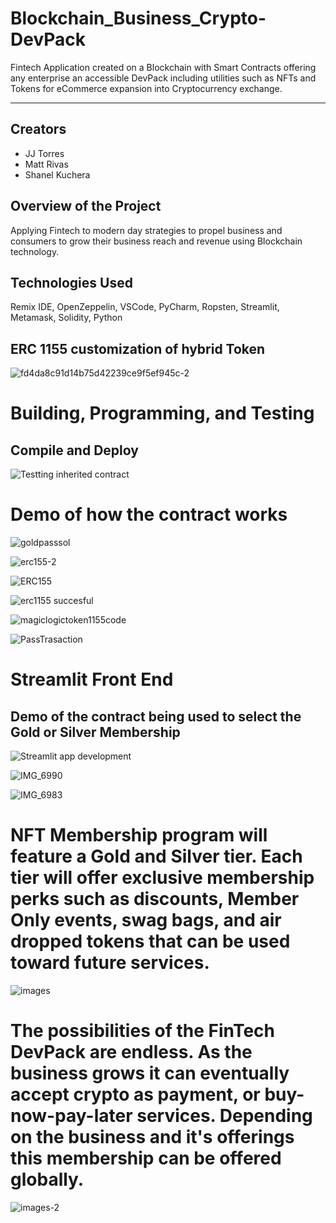 # Blockchain_Business_Crypto-DevPack
Fintech Application created on a Blockchain with Smart Contracts offering any enterprise an accessible DevPack including utilities such as NFTs and Tokens for eCommerce expansion into Cryptocurrency exchange.
_________________________________________________________________________________________________________________________________________________________


## Creators

- JJ Torres 
- Matt Rivas 
- Shanel Kuchera

## Overview of the Project

Applying Fintech to modern day strategies to propel business and consumers to grow their business reach and revenue using Blockchain technology.

## Technologies Used

Remix IDE, OpenZeppelin, VSCode, PyCharm, Ropsten, Streamlit, Metamask, Solidity, Python

## ERC 1155 customization of hybrid Token
![fd4da8c91d14b75d42239ce9f5ef945c-2](https://user-images.githubusercontent.com/89318890/172663467-3d99d661-1d5c-4e23-a336-2b7fe20060bd.jpeg)

# Building, Programming, and Testing

## Compile and Deploy

![Testting inherited contract](https://user-images.githubusercontent.com/89318890/172288909-043bee8a-71f6-4a57-92d8-30c5c997f223.png)

# Demo of how the contract works

![goldpasssol](https://user-images.githubusercontent.com/89318890/172288714-3ee99b03-6383-41cb-bc61-7f53fa676238.png)
 
![erc155-2](https://user-images.githubusercontent.com/89318890/172288391-47a62d62-bb45-4d1c-be77-892d18ec0fc7.png)

![ERC155](https://user-images.githubusercontent.com/89318890/172288658-e1a48acb-9e46-43b3-ac92-3afed4ddddfe.png)

![erc1155 succesful](https://user-images.githubusercontent.com/89318890/172288693-daccff6b-bc4a-4c68-b861-fd76cb655694.png)

![magiclogictoken1155code](https://user-images.githubusercontent.com/89318890/172288807-52d1ca53-4f47-45e2-88c6-b8ccca15a805.png)

![PassTrasaction](https://user-images.githubusercontent.com/89318890/172288839-7ef1c333-5d37-4c88-9be6-feea4e704736.png)




# Streamlit Front End 
## Demo of the contract being used to select the Gold or Silver Membership

![Streamlit app development](https://user-images.githubusercontent.com/89318890/172288887-bd3da595-b86d-4bb2-9f9e-bde9b10e7f25.png)

![IMG_6990](https://user-images.githubusercontent.com/89318890/172743946-5b9e561a-dfe7-4b7c-b750-9dbf6b37ef22.jpeg)

![IMG_6983](https://user-images.githubusercontent.com/89318890/172744289-289e725b-eceb-405c-995b-4188fd583b8b.jpeg)


# NFT Membership program will feature a Gold and Silver tier. Each tier will offer exclusive membership perks such as discounts, Member Only events, swag bags, and air dropped tokens that can be used toward future services.

![images](https://user-images.githubusercontent.com/89318890/172666699-d6ff830d-b122-413c-84d3-9aa1fd7268c6.png)


# The possibilities of the FinTech DevPack are endless. As the business grows it can eventually accept crypto as payment, or buy-now-pay-later services. Depending on the business and it's offerings this membership can be offered globally.



![images-2](https://user-images.githubusercontent.com/89318890/172669569-8d749b55-40e9-47d9-87be-8f633bc9a951.png)

